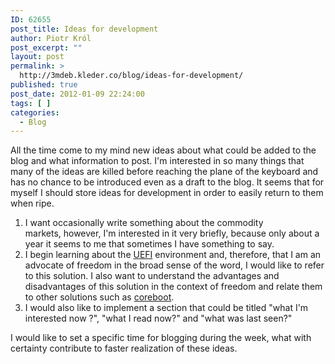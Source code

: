 ```yaml
---
ID: 62655
post_title: Ideas for development
author: Piotr Król
post_excerpt: ""
layout: post
permalink: >
  http://3mdeb.kleder.co/blog/ideas-for-development/
published: true
post_date: 2012-01-09 22:24:00
tags: [ ]
categories:
  - Blog
---
```

All the time come to my mind new ideas about what could be added to the blog and what information to post. I'm interested in so many things that many of the ideas are killed before reaching the plane of the keyboard and has no chance to be introduced even as a draft to the blog. It seems that for myself I should store ideas for development in order to easily return to them when ripe.  

1. I want occasionally write something about the commodity markets, however, I'm interested in it very briefly, because only about a year it seems to me that sometimes I have something to say.
2. I begin learning about the [UEFI](http://www.uefi.org/home/) environment and, therefore, that I am an advocate of freedom in the broad sense of the word, I would like to refer to this solution. I also want to understand the advantages and disadvantages of this solution in the context of freedom and relate them to other solutions such as [coreboot](http://www.coreboot.org/Welcome_to_coreboot).
3. I would also like to implement a section that could be titled "what I'm interested now ?", "what I read now?" and "what was last seen?"

I would like to set a specific time for blogging during the week, what with certainty contribute to faster realization of these ideas.